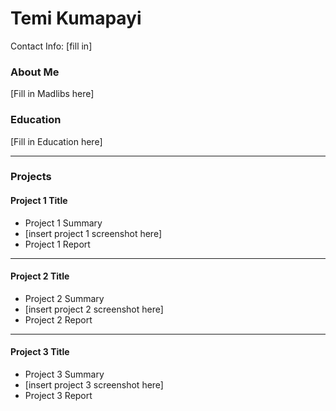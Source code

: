 # Temi Kumapayi
Contact Info: [fill in]

### About Me 
[Fill in Madlibs here]

### Education 
[Fill in Education here]

***

### Projects

#### Project 1 Title
 - Project 1 Summary
 - [insert project 1 screenshot here]
 - Project 1 Report

***

#### Project 2 Title
 - Project 2 Summary
 - [insert project 2 screenshot here]
 - Project 2 Report

***

#### Project 3 Title
 - Project 3 Summary
 - [insert project 3 screenshot here]
 - Project 3 Report
